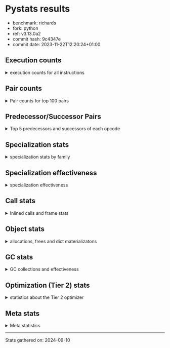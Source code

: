 
# Pystats results

- benchmark: richards
- fork: python
- ref: v3.13.0a2
- commit hash: 9c4347e
- commit date: 2023-11-22T12:20:24+01:00

## Execution counts

<details>
<summary> execution counts for all instructions </summary>

|Name | Count | Self | Cumulative | Miss ratio | 
|---|---:|---:|---:|---:|
| LOAD_FAST | 741,180,480 | 22.5% | 22.5% |  |
| LOAD_ATTR_INSTANCE_VALUE | 323,334,640 | 9.8% | 32.3% | 38.7% |
| TO_BOOL_BOOL | 274,862,740 | 8.3% | 40.6% |  |
| POP_JUMP_IF_FALSE | 208,167,600 | 6.3% | 46.9% |  |
| LOAD_ATTR_METHOD_WITH_VALUES | 155,455,760 | 4.7% | 51.6% | 48.9% |
| CALL_PY_EXACT_ARGS | 154,286,660 | 4.7% | 56.3% | 9.1% |
| RESUME_CHECK | 154,031,020 | 4.7% | 61.0% | 0.0% |
| RETURN_VALUE | 154,028,680 | 4.7% | 65.7% |  |
| STORE_FAST | 133,579,600 | 4.1% | 69.7% |  |
| STORE_ATTR_INSTANCE_VALUE | 119,225,200 | 3.6% | 73.3% | 14.5% |
| LOAD_GLOBAL_MODULE | 118,917,880 | 3.6% | 76.9% |  |
| COPY | 118,888,160 | 3.6% | 80.5% |  |
| LOAD_CONST | 111,925,520 | 3.4% | 83.9% |  |
| POP_TOP | 86,002,960 | 2.6% | 86.5% |  |
| POP_JUMP_IF_NOT_NONE | 61,509,760 | 1.9% | 88.4% |  |
| POP_JUMP_IF_TRUE | 55,180,480 | 1.7% | 90.1% |  |
| POP_JUMP_IF_NONE | 44,918,080 | 1.4% | 91.4% |  |
| LOAD_FAST_LOAD_FAST | 40,939,840 | 1.2% | 92.7% |  |
| UNARY_NOT | 39,780,960 | 1.2% | 93.9% |  |
| JUMP_BACKWARD | 37,106,560 | 1.1% | 95.0% |  |
| COMPARE_OP_INT | 28,265,780 | 0.9% | 95.9% |  |
| JUMP_FORWARD | 21,632,000 | 0.7% | 96.5% |  |
| LOAD_GLOBAL_BUILTIN | 21,053,080 | 0.6% | 97.2% |  |
| CALL_ISINSTANCE | 21,052,720 | 0.6% | 97.8% |  |
| BINARY_OP_ADD_INT | 19,346,780 | 0.6% | 98.4% |  |
| SWAP | 18,194,560 | 0.6% | 98.9% |  |
| BINARY_SUBSCR_LIST_INT | 13,614,360 | 0.4% | 99.3% |  |
| BINARY_OP | 8,002,520 | 0.2% | 99.6% |  |
| BINARY_OP_SUBTRACT_INT | 6,178,520 | 0.2% | 99.8% |  |
| FOR_ITER_RANGE | 3,724,180 | 0.1% | 99.9% |  |
| STORE_SUBSCR_LIST_INT | 2,980,440 | 0.1% | 100.0% |  |
| GET_ITER | 745,040 | 0.0% | 100.0% |  |
| RETURN_CONST | 10,880 | 0.0% | 100.0% |  |
| EXIT_INIT_CHECK | 7,800 | 0.0% | 100.0% |  |
| CALL_ALLOC_AND_ENTER_INIT | 7,800 | 0.0% | 100.0% |  |
| LOAD_ATTR | 5,880 | 0.0% | 100.0% |  |
| STORE_ATTR | 4,560 | 0.0% | 100.0% |  |
| CALL | 3,560 | 0.0% | 100.0% |  |
| LOAD_GLOBAL | 3,520 | 0.0% | 100.0% |  |
| BUILD_LIST | 2,560 | 0.0% | 100.0% |  |
| EXTENDED_ARG | 960 | 0.0% | 100.0% |  |
| INTERPRETER_EXIT | 840 | 0.0% | 100.0% |  |
| RESUME | 740 | 0.0% | 100.0% | 2.7% |
| PUSH_NULL | 640 | 0.0% | 100.0% |  |
| TO_BOOL | 600 | 0.0% | 100.0% |  |
| COMPARE_OP | 440 | 0.0% | 100.0% |  |
| CALL_BUILTIN_CLASS | 360 | 0.0% | 100.0% |  |
| LOAD_DEREF | 160 | 0.0% | 100.0% |  |
| FOR_ITER | 120 | 0.0% | 100.0% |  |
| LOAD_ATTR_MODULE | 120 | 0.0% | 100.0% |  |
| BINARY_SUBSCR | 80 | 0.0% | 100.0% |  |
| NOP | 80 | 0.0% | 100.0% |  |
| STORE_SUBSCR | 80 | 0.0% | 100.0% |  |
| CALL_FUNCTION_EX | 80 | 0.0% | 100.0% |  |
| COPY_FREE_VARS | 80 | 0.0% | 100.0% |  |
| BINARY_OP_SUBTRACT_FLOAT | 60 | 0.0% | 100.0% |  |


</details>

## Pair counts

<details>
<summary> Pair counts for top 100 pairs </summary>

|Pair | Count | Self | Cumulative | 
|---|---:|---:|---:|
| LOAD_FAST LOAD_ATTR_INSTANCE_VALUE | 271,081,480 | 8.2% | 8.2% |
| TO_BOOL_BOOL POP_JUMP_IF_FALSE | 179,901,440 | 5.5% | 13.7% |
| CALL_PY_EXACT_ARGS RESUME_CHECK | 154,022,180 | 4.7% | 18.3% |
| LOAD_FAST LOAD_ATTR_METHOD_WITH_VALUES | 154,017,720 | 4.7% | 23.0% |
| RESUME_CHECK LOAD_FAST | 119,089,300 | 3.6% | 26.6% |
| POP_JUMP_IF_FALSE LOAD_FAST | 103,212,160 | 3.1% | 29.8% |
| COPY TO_BOOL_BOOL | 100,693,440 | 3.1% | 32.8% |
| LOAD_ATTR_METHOD_WITH_VALUES CALL_PY_EXACT_ARGS | 94,094,560 | 2.9% | 35.7% |
| LOAD_FAST STORE_ATTR_INSTANCE_VALUE | 88,258,800 | 2.7% | 38.3% |
| STORE_FAST LOAD_FAST | 88,065,600 | 2.7% | 41.0% |
| STORE_ATTR_INSTANCE_VALUE LOAD_FAST | 83,526,620 | 2.5% | 43.5% |
| POP_TOP LOAD_FAST | 77,813,760 | 2.4% | 45.9% |
| LOAD_ATTR_INSTANCE_VALUE COPY | 68,352,580 | 2.1% | 48.0% |
| LOAD_CONST LOAD_FAST | 58,383,680 | 1.8% | 49.7% |
| LOAD_GLOBAL_MODULE TO_BOOL_BOOL | 58,155,080 | 1.8% | 51.5% |
| RETURN_VALUE TO_BOOL_BOOL | 55,180,400 | 1.7% | 53.2% |
| TO_BOOL_BOOL POP_JUMP_IF_TRUE | 55,180,380 | 1.7% | 54.8% |
| POP_JUMP_IF_NOT_NONE LOAD_FAST | 50,838,080 | 1.5% | 56.4% |
| RETURN_VALUE RETURN_VALUE | 49,544,320 | 1.5% | 57.9% |
| LOAD_ATTR_INSTANCE_VALUE STORE_FAST | 49,507,660 | 1.5% | 59.4% |
| LOAD_FAST POP_JUMP_IF_NOT_NONE | 46,631,040 | 1.4% | 60.8% |
| LOAD_FAST POP_JUMP_IF_NONE | 44,918,080 | 1.4% | 62.2% |
| LOAD_ATTR_INSTANCE_VALUE LOAD_FAST | 43,117,860 | 1.3% | 63.5% |
| LOAD_FAST RETURN_VALUE | 42,594,640 | 1.3% | 64.8% |
| POP_JUMP_IF_FALSE POP_TOP | 39,780,960 | 1.2% | 66.0% |
| TO_BOOL_BOOL UNARY_NOT | 39,780,920 | 1.2% | 67.2% |
| LOAD_ATTR_INSTANCE_VALUE TO_BOOL_BOOL | 39,780,880 | 1.2% | 68.4% |
| LOAD_ATTR_INSTANCE_VALUE CALL_PY_EXACT_ARGS | 34,927,800 | 1.1% | 69.4% |
| POP_JUMP_IF_NONE JUMP_BACKWARD | 34,127,360 | 1.0% | 70.5% |
| JUMP_BACKWARD LOAD_GLOBAL_MODULE | 34,127,340 | 1.0% | 71.5% |
| UNARY_NOT COPY | 32,340,960 | 1.0% | 72.5% |
| POP_JUMP_IF_TRUE POP_TOP | 32,340,960 | 1.0% | 73.5% |
| RETURN_VALUE STORE_FAST | 31,693,600 | 1.0% | 74.4% |
| STORE_ATTR_INSTANCE_VALUE LOAD_CONST | 30,775,280 | 0.9% | 75.4% |
| LOAD_ATTR_INSTANCE_VALUE LOAD_CONST | 29,170,660 | 0.9% | 76.3% |
| LOAD_ATTR_METHOD_WITH_VALUES LOAD_FAST_LOAD_FAST | 28,491,480 | 0.9% | 77.1% |
| COMPARE_OP_INT POP_JUMP_IF_FALSE | 28,265,780 | 0.9% | 78.0% |
| LOAD_ATTR_METHOD_WITH_VALUES LOAD_FAST | 28,234,020 | 0.9% | 78.8% |
| LOAD_FAST LOAD_GLOBAL_MODULE | 27,558,080 | 0.8% | 79.7% |
| POP_JUMP_IF_FALSE RETURN_VALUE | 26,784,960 | 0.8% | 80.5% |
| LOAD_ATTR_INSTANCE_VALUE RETURN_VALUE | 25,870,100 | 0.8% | 81.3% |
| POP_JUMP_IF_FALSE LOAD_GLOBAL_MODULE | 24,661,880 | 0.7% | 82.0% |
| LOAD_FAST STORE_FAST | 24,402,240 | 0.7% | 82.8% |
| RESUME_CHECK LOAD_CONST | 21,321,080 | 0.6% | 83.4% |
| JUMP_FORWARD LOAD_FAST | 21,259,520 | 0.6% | 84.0% |
| LOAD_GLOBAL_BUILTIN LOAD_FAST | 21,053,080 | 0.6% | 84.7% |
| POP_JUMP_IF_TRUE LOAD_FAST | 21,052,800 | 0.6% | 85.3% |
| LOAD_FAST_LOAD_FAST LOAD_ATTR_INSTANCE_VALUE | 21,052,760 | 0.6% | 86.0% |
| STORE_FAST LOAD_GLOBAL_BUILTIN | 21,052,640 | 0.6% | 86.6% |
| CALL_ISINSTANCE TO_BOOL_BOOL | 21,052,640 | 0.6% | 87.2% |
| LOAD_GLOBAL_MODULE CALL_ISINSTANCE | 21,052,640 | 0.6% | 87.9% |
| COPY LOAD_ATTR_INSTANCE_VALUE | 18,194,360 | 0.6% | 88.4% |
| SWAP STORE_ATTR_INSTANCE_VALUE | 18,194,360 | 0.6% | 89.0% |
| LOAD_CONST BINARY_OP_ADD_INT | 16,368,160 | 0.5% | 89.5% |
| LOAD_ATTR_INSTANCE_VALUE POP_JUMP_IF_NOT_NONE | 14,878,680 | 0.5% | 89.9% |
| LOAD_FAST CALL_PY_EXACT_ARGS | 14,358,760 | 0.4% | 90.4% |
| RETURN_VALUE POP_TOP | 13,878,280 | 0.4% | 90.8% |
| POP_JUMP_IF_FALSE LOAD_CONST | 13,727,040 | 0.4% | 91.2% |
| RESUME_CHECK LOAD_GLOBAL_MODULE | 13,617,600 | 0.4% | 91.6% |
| LOAD_FAST BINARY_SUBSCR_LIST_INT | 13,614,320 | 0.4% | 92.0% |
| LOAD_CONST STORE_FAST | 13,613,120 | 0.4% | 92.4% |
| STORE_FAST JUMP_FORWARD | 13,447,360 | 0.4% | 92.8% |
| BINARY_OP_ADD_INT SWAP | 13,392,260 | 0.4% | 93.2% |
| LOAD_FAST_LOAD_FAST STORE_ATTR_INSTANCE_VALUE | 12,441,600 | 0.4% | 93.6% |
| LOAD_GLOBAL_MODULE COMPARE_OP_INT | 10,964,360 | 0.3% | 94.0% |
| LOAD_GLOBAL_MODULE LOAD_ATTR_INSTANCE_VALUE | 10,642,960 | 0.3% | 94.3% |
| BINARY_SUBSCR_LIST_INT STORE_FAST | 10,638,380 | 0.3% | 94.6% |
| LOAD_GLOBAL_MODULE COPY | 10,413,720 | 0.3% | 94.9% |
| LOAD_CONST COMPARE_OP_INT | 9,378,720 | 0.3% | 95.2% |
| POP_TOP JUMP_FORWARD | 8,184,640 | 0.2% | 95.5% |
| LOAD_CONST BINARY_OP | 7,997,040 | 0.2% | 95.7% |
| LOAD_ATTR_INSTANCE_VALUE COMPARE_OP_INT | 7,922,480 | 0.2% | 95.9% |
| LOAD_FAST COPY | 7,780,800 | 0.2% | 96.2% |
| POP_JUMP_IF_NOT_NONE LOAD_FAST_LOAD_FAST | 7,697,600 | 0.2% | 96.4% |
| POP_JUMP_IF_NONE LOAD_FAST | 7,549,440 | 0.2% | 96.6% |
| STORE_FAST LOAD_GLOBAL_MODULE | 7,441,200 | 0.2% | 96.9% |
| LOAD_FAST_LOAD_FAST CALL_PY_EXACT_ARGS | 7,440,440 | 0.2% | 97.1% |
| UNARY_NOT RETURN_VALUE | 7,440,000 | 0.2% | 97.3% |
| LOAD_CONST BINARY_OP_SUBTRACT_INT | 6,178,480 | 0.2% | 97.5% |
| BINARY_OP LOAD_CONST | 4,797,140 | 0.1% | 97.6% |
| LOAD_ATTR_INSTANCE_VALUE LOAD_GLOBAL_MODULE | 4,465,200 | 0.1% | 97.8% |
| STORE_ATTR_INSTANCE_VALUE LOAD_GLOBAL_MODULE | 3,833,780 | 0.1% | 97.9% |
| RETURN_VALUE LOAD_FAST | 3,726,400 | 0.1% | 98.0% |
| POP_JUMP_IF_NONE LOAD_FAST_LOAD_FAST | 3,240,640 | 0.1% | 98.1% |
| STORE_FAST LOAD_CONST | 3,200,000 | 0.1% | 98.2% |
| BINARY_OP_SUBTRACT_INT SWAP | 3,199,980 | 0.1% | 98.3% |
| LOAD_GLOBAL_MODULE CALL_PY_EXACT_ARGS | 3,199,880 | 0.1% | 98.4% |
| LOAD_ATTR_METHOD_WITH_VALUES LOAD_GLOBAL_MODULE | 3,199,600 | 0.1% | 98.5% |
| LOAD_FAST STORE_SUBSCR_LIST_INT | 2,980,400 | 0.1% | 98.6% |
| LOAD_GLOBAL_MODULE LOAD_FAST | 2,980,340 | 0.1% | 98.7% |
| FOR_ITER_RANGE STORE_FAST | 2,979,140 | 0.1% | 98.8% |
| JUMP_BACKWARD FOR_ITER_RANGE | 2,978,840 | 0.1% | 98.9% |
| BINARY_OP_ADD_INT LOAD_CONST | 2,978,540 | 0.1% | 98.9% |
| BINARY_OP_SUBTRACT_INT LOAD_FAST | 2,978,540 | 0.1% | 99.0% |
| STORE_SUBSCR_LIST_INT JUMP_BACKWARD | 2,978,540 | 0.1% | 99.1% |
| LOAD_ATTR_INSTANCE_VALUE BINARY_OP_ADD_INT | 2,978,520 | 0.1% | 99.2% |
| LOAD_FAST LOAD_CONST | 2,976,400 | 0.1% | 99.3% |
| BINARY_OP_ADD_INT LOAD_FAST | 2,975,980 | 0.1% | 99.4% |
| BINARY_SUBSCR_LIST_INT LOAD_FAST | 2,975,980 | 0.1% | 99.5% |
| POP_JUMP_IF_NOT_NONE LOAD_CONST | 2,974,080 | 0.1% | 99.6% |


</details>

## Predecessor/Successor Pairs

<details>
<summary> Top 5 predecessors and successors of each opcode </summary>

### CACHE

<details>
<summary> Successors and predecessors for CACHE </summary>

|Successors | Count | Percentage | 
|---|---:|---:|
| RESUME_CHECK | 620 | 73.8% |
| RESUME | 220 | 26.2% |


</details>

### BINARY_SUBSCR

<details>
<summary> Successors and predecessors for BINARY_SUBSCR </summary>

|Predecessors | Count | Percentage | 
|---|---:|---:|
| LOAD_FAST | 80 | 100.0% |

|Successors | Count | Percentage | 
|---|---:|---:|
| BINARY_SUBSCR_LIST_INT | 40 | 50.0% |
| LOAD_FAST | 20 | 25.0% |
| STORE_FAST | 20 | 25.0% |


</details>

### EXIT_INIT_CHECK

<details>
<summary> Successors and predecessors for EXIT_INIT_CHECK </summary>

|Predecessors | Count | Percentage | 
|---|---:|---:|
| RETURN_CONST | 7,800 | 100.0% |

|Successors | Count | Percentage | 
|---|---:|---:|
| RETURN_VALUE | 7,800 | 100.0% |


</details>

### GET_ITER

<details>
<summary> Successors and predecessors for GET_ITER </summary>

|Predecessors | Count | Percentage | 
|---|---:|---:|
| LOAD_GLOBAL_MODULE | 744,620 | 99.9% |
| CALL_BUILTIN_CLASS | 300 | 0.0% |
| LOAD_FAST | 80 | 0.0% |
| CALL | 20 | 0.0% |
| LOAD_GLOBAL | 20 | 0.0% |

|Successors | Count | Percentage | 
|---|---:|---:|
| FOR_ITER_RANGE | 744,680 | 100.0% |
| EXTENDED_ARG | 320 | 0.0% |
| FOR_ITER | 40 | 0.0% |


</details>

### INTERPRETER_EXIT

<details>
<summary> Successors and predecessors for INTERPRETER_EXIT </summary>

|Predecessors | Count | Percentage | 
|---|---:|---:|
| RETURN_CONST | 840 | 100.0% |


</details>

### NOP

<details>
<summary> Successors and predecessors for NOP </summary>

|Predecessors | Count | Percentage | 
|---|---:|---:|
| POP_TOP | 80 | 100.0% |

|Successors | Count | Percentage | 
|---|---:|---:|
| LOAD_DEREF | 80 | 100.0% |


</details>

### POP_TOP

<details>
<summary> Successors and predecessors for POP_TOP </summary>

|Predecessors | Count | Percentage | 
|---|---:|---:|
| POP_JUMP_IF_FALSE | 39,780,960 | 46.3% |
| POP_JUMP_IF_TRUE | 32,340,960 | 37.6% |
| RETURN_VALUE | 13,878,280 | 16.1% |
| RETURN_CONST | 2,240 | 0.0% |
| CALL | 520 | 0.0% |

|Successors | Count | Percentage | 
|---|---:|---:|
| LOAD_FAST | 77,813,760 | 90.5% |
| JUMP_FORWARD | 8,184,640 | 9.5% |
| RETURN_CONST | 1,920 | 0.0% |
| LOAD_GLOBAL_MODULE | 1,680 | 0.0% |
| JUMP_BACKWARD | 320 | 0.0% |


</details>

### PUSH_NULL

<details>
<summary> Successors and predecessors for PUSH_NULL </summary>

|Predecessors | Count | Percentage | 
|---|---:|---:|
| LOAD_FAST | 480 | 75.0% |
| LOAD_DEREF | 80 | 12.5% |
| LOAD_ATTR_MODULE | 60 | 9.4% |
| LOAD_ATTR | 20 | 3.1% |

|Successors | Count | Percentage | 
|---|---:|---:|
| CALL | 560 | 87.5% |
| LOAD_FAST | 80 | 12.5% |


</details>

### RETURN_VALUE

<details>
<summary> Successors and predecessors for RETURN_VALUE </summary>

|Predecessors | Count | Percentage | 
|---|---:|---:|
| RETURN_VALUE | 49,544,320 | 32.2% |
| LOAD_FAST | 42,594,640 | 27.7% |
| POP_JUMP_IF_FALSE | 26,784,960 | 17.4% |
| LOAD_ATTR_INSTANCE_VALUE | 25,870,100 | 16.8% |
| UNARY_NOT | 7,440,000 | 4.8% |

|Successors | Count | Percentage | 
|---|---:|---:|
| TO_BOOL_BOOL | 55,180,400 | 35.8% |
| RETURN_VALUE | 49,544,320 | 32.2% |
| STORE_FAST | 31,693,600 | 20.6% |
| POP_TOP | 13,878,280 | 9.0% |
| LOAD_FAST | 3,726,400 | 2.4% |


</details>

### STORE_SUBSCR

<details>
<summary> Successors and predecessors for STORE_SUBSCR </summary>

|Predecessors | Count | Percentage | 
|---|---:|---:|
| LOAD_FAST | 80 | 100.0% |

|Successors | Count | Percentage | 
|---|---:|---:|
| STORE_SUBSCR_LIST_INT | 40 | 50.0% |
| JUMP_BACKWARD | 20 | 25.0% |
| RETURN_CONST | 20 | 25.0% |


</details>

### TO_BOOL

<details>
<summary> Successors and predecessors for TO_BOOL </summary>

|Predecessors | Count | Percentage | 
|---|---:|---:|
| COPY | 160 | 26.7% |
| RETURN_VALUE | 80 | 13.3% |
| CALL | 80 | 13.3% |
| CALL_ISINSTANCE | 80 | 13.3% |
| LOAD_GLOBAL | 60 | 10.0% |

|Successors | Count | Percentage | 
|---|---:|---:|
| TO_BOOL_BOOL | 300 | 50.0% |
| POP_JUMP_IF_FALSE | 160 | 26.7% |
| POP_JUMP_IF_TRUE | 100 | 16.7% |
| UNARY_NOT | 40 | 6.7% |


</details>

### UNARY_NOT

<details>
<summary> Successors and predecessors for UNARY_NOT </summary>

|Predecessors | Count | Percentage | 
|---|---:|---:|
| TO_BOOL_BOOL | 39,780,920 | 100.0% |
| TO_BOOL | 40 | 0.0% |

|Successors | Count | Percentage | 
|---|---:|---:|
| COPY | 32,340,960 | 81.3% |
| RETURN_VALUE | 7,440,000 | 18.7% |


</details>

### BINARY_OP

<details>
<summary> Successors and predecessors for BINARY_OP </summary>

|Predecessors | Count | Percentage | 
|---|---:|---:|
| LOAD_CONST | 7,997,040 | 99.9% |
| BINARY_OP | 2,840 | 0.0% |
| LOAD_GLOBAL_MODULE | 2,540 | 0.0% |
| LOAD_FAST | 40 | 0.0% |
| LOAD_ATTR | 20 | 0.0% |

|Successors | Count | Percentage | 
|---|---:|---:|
| LOAD_CONST | 4,797,140 | 59.9% |
| SWAP | 1,602,320 | 20.0% |
| LOAD_FAST | 1,600,040 | 20.0% |
| BINARY_OP | 2,840 | 0.0% |
| BINARY_OP_ADD_INT | 100 | 0.0% |


</details>

### BUILD_LIST

<details>
<summary> Successors and predecessors for BUILD_LIST </summary>

|Predecessors | Count | Percentage | 
|---|---:|---:|
| LOAD_CONST | 2,560 | 100.0% |

|Successors | Count | Percentage | 
|---|---:|---:|
| LOAD_GLOBAL_MODULE | 2,520 | 98.4% |
| LOAD_GLOBAL | 40 | 1.6% |


</details>

### CALL

<details>
<summary> Successors and predecessors for CALL </summary>

|Predecessors | Count | Percentage | 
|---|---:|---:|
| PUSH_NULL | 560 | 15.7% |
| LOAD_GLOBAL | 540 | 15.2% |
| LOAD_GLOBAL_MODULE | 540 | 15.2% |
| LOAD_ATTR | 500 | 14.0% |
| LOAD_ATTR_METHOD_WITH_VALUES | 400 | 11.2% |

|Successors | Count | Percentage | 
|---|---:|---:|
| CALL_PY_EXACT_ARGS | 800 | 22.5% |
| POP_TOP | 520 | 14.6% |
| CALL_ALLOC_AND_ENTER_INIT | 520 | 14.6% |
| RESUME | 440 | 12.4% |
| RESUME_CHECK | 360 | 10.1% |


</details>

### CALL_FUNCTION_EX

<details>
<summary> Successors and predecessors for CALL_FUNCTION_EX </summary>

|Predecessors | Count | Percentage | 
|---|---:|---:|
| LOAD_FAST | 80 | 100.0% |

|Successors | Count | Percentage | 
|---|---:|---:|
| COPY_FREE_VARS | 80 | 100.0% |


</details>

### COMPARE_OP

<details>
<summary> Successors and predecessors for COMPARE_OP </summary>

|Predecessors | Count | Percentage | 
|---|---:|---:|
| LOAD_CONST | 240 | 54.5% |
| LOAD_GLOBAL | 60 | 13.6% |
| LOAD_GLOBAL_MODULE | 60 | 13.6% |
| LOAD_ATTR | 40 | 9.1% |
| LOAD_ATTR_INSTANCE_VALUE | 40 | 9.1% |

|Successors | Count | Percentage | 
|---|---:|---:|
| POP_JUMP_IF_FALSE | 220 | 50.0% |
| COMPARE_OP_INT | 220 | 50.0% |


</details>

### COPY

<details>
<summary> Successors and predecessors for COPY </summary>

|Predecessors | Count | Percentage | 
|---|---:|---:|
| LOAD_ATTR_INSTANCE_VALUE | 68,352,580 | 57.5% |
| UNARY_NOT | 32,340,960 | 27.2% |
| LOAD_GLOBAL_MODULE | 10,413,720 | 8.8% |
| LOAD_FAST | 7,780,800 | 6.5% |
| LOAD_ATTR | 60 | 0.0% |

|Successors | Count | Percentage | 
|---|---:|---:|
| TO_BOOL_BOOL | 100,693,440 | 84.7% |
| LOAD_ATTR_INSTANCE_VALUE | 18,194,360 | 15.3% |
| LOAD_ATTR | 200 | 0.0% |
| TO_BOOL | 160 | 0.0% |


</details>

### COPY_FREE_VARS

<details>
<summary> Successors and predecessors for COPY_FREE_VARS </summary>

|Predecessors | Count | Percentage | 
|---|---:|---:|
| CALL_FUNCTION_EX | 80 | 100.0% |

|Successors | Count | Percentage | 
|---|---:|---:|
| RESUME_CHECK | 60 | 75.0% |
| RESUME | 20 | 25.0% |


</details>

### EXTENDED_ARG

<details>
<summary> Successors and predecessors for EXTENDED_ARG </summary>

|Predecessors | Count | Percentage | 
|---|---:|---:|
| GET_ITER | 320 | 33.3% |
| JUMP_BACKWARD | 320 | 33.3% |
| POP_JUMP_IF_FALSE | 320 | 33.3% |

|Successors | Count | Percentage | 
|---|---:|---:|
| FOR_ITER_RANGE | 600 | 62.5% |
| JUMP_BACKWARD | 320 | 33.3% |
| FOR_ITER | 40 | 4.2% |


</details>

### FOR_ITER

<details>
<summary> Successors and predecessors for FOR_ITER </summary>

|Predecessors | Count | Percentage | 
|---|---:|---:|
| GET_ITER | 40 | 33.3% |
| EXTENDED_ARG | 40 | 33.3% |
| JUMP_BACKWARD | 40 | 33.3% |

|Successors | Count | Percentage | 
|---|---:|---:|
| STORE_FAST | 60 | 50.0% |
| FOR_ITER_RANGE | 60 | 50.0% |


</details>

### JUMP_BACKWARD

<details>
<summary> Successors and predecessors for JUMP_BACKWARD </summary>

|Predecessors | Count | Percentage | 
|---|---:|---:|
| POP_JUMP_IF_NONE | 34,127,360 | 92.0% |
| STORE_SUBSCR_LIST_INT | 2,978,540 | 8.0% |
| POP_TOP | 320 | 0.0% |
| EXTENDED_ARG | 320 | 0.0% |
| STORE_SUBSCR | 20 | 0.0% |

|Successors | Count | Percentage | 
|---|---:|---:|
| LOAD_GLOBAL_MODULE | 34,127,340 | 92.0% |
| FOR_ITER_RANGE | 2,978,840 | 8.0% |
| EXTENDED_ARG | 320 | 0.0% |
| FOR_ITER | 40 | 0.0% |
| LOAD_GLOBAL | 20 | 0.0% |


</details>

### JUMP_FORWARD

<details>
<summary> Successors and predecessors for JUMP_FORWARD </summary>

|Predecessors | Count | Percentage | 
|---|---:|---:|
| STORE_FAST | 13,447,360 | 62.2% |
| POP_TOP | 8,184,640 | 37.8% |

|Successors | Count | Percentage | 
|---|---:|---:|
| LOAD_FAST | 21,259,520 | 98.3% |
| LOAD_FAST_LOAD_FAST | 372,480 | 1.7% |


</details>

### LOAD_ATTR

<details>
<summary> Successors and predecessors for LOAD_ATTR </summary>

|Predecessors | Count | Percentage | 
|---|---:|---:|
| LOAD_FAST | 2,880 | 49.0% |
| LOAD_GLOBAL_MODULE | 2,000 | 34.0% |
| LOAD_ATTR | 280 | 4.8% |
| LOAD_GLOBAL | 240 | 4.1% |
| COPY | 200 | 3.4% |

|Successors | Count | Percentage | 
|---|---:|---:|
| LOAD_FAST_LOAD_FAST | 1,960 | 33.3% |
| LOAD_ATTR_INSTANCE_VALUE | 1,100 | 18.7% |
| LOAD_ATTR_METHOD_WITH_VALUES | 700 | 11.9% |
| CALL | 500 | 8.5% |
| LOAD_FAST | 440 | 7.5% |


</details>

### LOAD_CONST

<details>
<summary> Successors and predecessors for LOAD_CONST </summary>

|Predecessors | Count | Percentage | 
|---|---:|---:|
| STORE_ATTR_INSTANCE_VALUE | 30,775,280 | 27.5% |
| LOAD_ATTR_INSTANCE_VALUE | 29,170,660 | 26.1% |
| RESUME_CHECK | 21,321,080 | 19.0% |
| POP_JUMP_IF_FALSE | 13,727,040 | 12.3% |
| BINARY_OP | 4,797,140 | 4.3% |

|Successors | Count | Percentage | 
|---|---:|---:|
| LOAD_FAST | 58,383,680 | 52.2% |
| BINARY_OP_ADD_INT | 16,368,160 | 14.6% |
| STORE_FAST | 13,613,120 | 12.2% |
| COMPARE_OP_INT | 9,378,720 | 8.4% |
| BINARY_OP | 7,997,040 | 7.1% |


</details>

### LOAD_DEREF

<details>
<summary> Successors and predecessors for LOAD_DEREF </summary>

|Predecessors | Count | Percentage | 
|---|---:|---:|
| NOP | 80 | 50.0% |
| STORE_FAST | 80 | 50.0% |

|Successors | Count | Percentage | 
|---|---:|---:|
| PUSH_NULL | 80 | 50.0% |
| STORE_FAST | 80 | 50.0% |


</details>

### LOAD_FAST

<details>
<summary> Successors and predecessors for LOAD_FAST </summary>

|Predecessors | Count | Percentage | 
|---|---:|---:|
| RESUME_CHECK | 119,089,300 | 16.1% |
| POP_JUMP_IF_FALSE | 103,212,160 | 13.9% |
| STORE_FAST | 88,065,600 | 11.9% |
| STORE_ATTR_INSTANCE_VALUE | 83,526,620 | 11.3% |
| POP_TOP | 77,813,760 | 10.5% |

|Successors | Count | Percentage | 
|---|---:|---:|
| LOAD_ATTR_INSTANCE_VALUE | 271,081,480 | 36.6% |
| LOAD_ATTR_METHOD_WITH_VALUES | 154,017,720 | 20.8% |
| STORE_ATTR_INSTANCE_VALUE | 88,258,800 | 11.9% |
| POP_JUMP_IF_NOT_NONE | 46,631,040 | 6.3% |
| POP_JUMP_IF_NONE | 44,918,080 | 6.1% |


</details>

### LOAD_FAST_LOAD_FAST

<details>
<summary> Successors and predecessors for LOAD_FAST_LOAD_FAST </summary>

|Predecessors | Count | Percentage | 
|---|---:|---:|
| LOAD_ATTR_METHOD_WITH_VALUES | 28,491,480 | 69.6% |
| POP_JUMP_IF_NOT_NONE | 7,697,600 | 18.8% |
| POP_JUMP_IF_NONE | 3,240,640 | 7.9% |
| STORE_ATTR_INSTANCE_VALUE | 756,500 | 1.8% |
| JUMP_FORWARD | 372,480 | 0.9% |

|Successors | Count | Percentage | 
|---|---:|---:|
| LOAD_ATTR_INSTANCE_VALUE | 21,052,760 | 51.4% |
| STORE_ATTR_INSTANCE_VALUE | 12,441,600 | 30.4% |
| CALL_PY_EXACT_ARGS | 7,440,440 | 18.2% |
| LOAD_FAST_LOAD_FAST | 3,200 | 0.0% |
| STORE_ATTR | 1,280 | 0.0% |


</details>

### LOAD_GLOBAL

<details>
<summary> Successors and predecessors for LOAD_GLOBAL </summary>

|Predecessors | Count | Percentage | 
|---|---:|---:|
| LOAD_FAST | 640 | 18.2% |
| STORE_FAST | 560 | 15.9% |
| RETURN_VALUE | 280 | 8.0% |
| LOAD_CONST | 280 | 8.0% |
| POP_TOP | 240 | 6.8% |

|Successors | Count | Percentage | 
|---|---:|---:|
| LOAD_GLOBAL_MODULE | 1,640 | 46.6% |
| CALL | 540 | 15.3% |
| LOAD_FAST | 260 | 7.4% |
| LOAD_ATTR | 240 | 6.8% |
| LOAD_GLOBAL | 240 | 6.8% |


</details>

### POP_JUMP_IF_FALSE

<details>
<summary> Successors and predecessors for POP_JUMP_IF_FALSE </summary>

|Predecessors | Count | Percentage | 
|---|---:|---:|
| TO_BOOL_BOOL | 179,901,440 | 86.4% |
| COMPARE_OP_INT | 28,265,780 | 13.6% |
| COMPARE_OP | 220 | 0.0% |
| TO_BOOL | 160 | 0.0% |

|Successors | Count | Percentage | 
|---|---:|---:|
| LOAD_FAST | 103,212,160 | 49.6% |
| POP_TOP | 39,780,960 | 19.1% |
| RETURN_VALUE | 26,784,960 | 12.9% |
| LOAD_GLOBAL_MODULE | 24,661,880 | 11.8% |
| LOAD_CONST | 13,727,040 | 6.6% |


</details>

### POP_JUMP_IF_NONE

<details>
<summary> Successors and predecessors for POP_JUMP_IF_NONE </summary>

|Predecessors | Count | Percentage | 
|---|---:|---:|
| LOAD_FAST | 44,918,080 | 100.0% |

|Successors | Count | Percentage | 
|---|---:|---:|
| JUMP_BACKWARD | 34,127,360 | 76.0% |
| LOAD_FAST | 7,549,440 | 16.8% |
| LOAD_FAST_LOAD_FAST | 3,240,640 | 7.2% |
| RETURN_CONST | 320 | 0.0% |
| LOAD_GLOBAL_MODULE | 300 | 0.0% |


</details>

### POP_JUMP_IF_NOT_NONE

<details>
<summary> Successors and predecessors for POP_JUMP_IF_NOT_NONE </summary>

|Predecessors | Count | Percentage | 
|---|---:|---:|
| LOAD_FAST | 46,631,040 | 75.8% |
| LOAD_ATTR_INSTANCE_VALUE | 14,878,680 | 24.2% |
| LOAD_ATTR | 40 | 0.0% |

|Successors | Count | Percentage | 
|---|---:|---:|
| LOAD_FAST | 50,838,080 | 82.7% |
| LOAD_FAST_LOAD_FAST | 7,697,600 | 12.5% |
| LOAD_CONST | 2,974,080 | 4.8% |


</details>

### POP_JUMP_IF_TRUE

<details>
<summary> Successors and predecessors for POP_JUMP_IF_TRUE </summary>

|Predecessors | Count | Percentage | 
|---|---:|---:|
| TO_BOOL_BOOL | 55,180,380 | 100.0% |
| TO_BOOL | 100 | 0.0% |

|Successors | Count | Percentage | 
|---|---:|---:|
| POP_TOP | 32,340,960 | 58.6% |
| LOAD_FAST | 21,052,800 | 38.2% |
| RETURN_VALUE | 1,786,720 | 3.2% |


</details>

### RETURN_CONST

<details>
<summary> Successors and predecessors for RETURN_CONST </summary>

|Predecessors | Count | Percentage | 
|---|---:|---:|
| STORE_ATTR_INSTANCE_VALUE | 6,280 | 57.7% |
| POP_TOP | 1,920 | 17.6% |
| STORE_SUBSCR_LIST_INT | 1,900 | 17.5% |
| POP_JUMP_IF_NONE | 320 | 2.9% |
| FOR_ITER_RANGE | 320 | 2.9% |

|Successors | Count | Percentage | 
|---|---:|---:|
| EXIT_INIT_CHECK | 7,800 | 71.7% |
| POP_TOP | 2,240 | 20.6% |
| INTERPRETER_EXIT | 840 | 7.7% |


</details>

### STORE_ATTR

<details>
<summary> Successors and predecessors for STORE_ATTR </summary>

|Predecessors | Count | Percentage | 
|---|---:|---:|
| LOAD_FAST | 2,640 | 57.9% |
| LOAD_FAST_LOAD_FAST | 1,280 | 28.1% |
| STORE_ATTR | 320 | 7.0% |
| SWAP | 200 | 4.4% |
| LOAD_GLOBAL | 60 | 1.3% |

|Successors | Count | Percentage | 
|---|---:|---:|
| LOAD_FAST | 1,380 | 30.3% |
| STORE_ATTR_INSTANCE_VALUE | 1,320 | 28.9% |
| LOAD_FAST_LOAD_FAST | 940 | 20.6% |
| LOAD_CONST | 400 | 8.8% |
| STORE_ATTR | 320 | 7.0% |


</details>

### STORE_FAST

<details>
<summary> Successors and predecessors for STORE_FAST </summary>

|Predecessors | Count | Percentage | 
|---|---:|---:|
| LOAD_ATTR_INSTANCE_VALUE | 49,507,660 | 37.1% |
| RETURN_VALUE | 31,693,600 | 23.7% |
| LOAD_FAST | 24,402,240 | 18.3% |
| LOAD_CONST | 13,613,120 | 10.2% |
| BINARY_SUBSCR_LIST_INT | 10,638,380 | 8.0% |

|Successors | Count | Percentage | 
|---|---:|---:|
| LOAD_FAST | 88,065,600 | 65.9% |
| LOAD_GLOBAL_BUILTIN | 21,052,640 | 15.8% |
| JUMP_FORWARD | 13,447,360 | 10.1% |
| LOAD_GLOBAL_MODULE | 7,441,200 | 5.6% |
| LOAD_CONST | 3,200,000 | 2.4% |


</details>

### SWAP

<details>
<summary> Successors and predecessors for SWAP </summary>

|Predecessors | Count | Percentage | 
|---|---:|---:|
| BINARY_OP_ADD_INT | 13,392,260 | 73.6% |
| BINARY_OP_SUBTRACT_INT | 3,199,980 | 17.6% |
| BINARY_OP | 1,602,320 | 8.8% |

|Successors | Count | Percentage | 
|---|---:|---:|
| STORE_ATTR_INSTANCE_VALUE | 18,194,360 | 100.0% |
| STORE_ATTR | 200 | 0.0% |


</details>

### RESUME

<details>
<summary> Successors and predecessors for RESUME </summary>

|Predecessors | Count | Percentage | 
|---|---:|---:|
| CALL | 440 | 59.5% |
| CACHE | 220 | 29.7% |
| CALL_PY_EXACT_ARGS | 60 | 8.1% |
| COPY_FREE_VARS | 20 | 2.7% |

|Successors | Count | Percentage | 
|---|---:|---:|
| LOAD_FAST | 300 | 40.5% |
| LOAD_GLOBAL | 220 | 29.7% |
| LOAD_CONST | 200 | 27.0% |
| LOAD_FAST_LOAD_FAST | 20 | 2.7% |


</details>

### BINARY_OP_ADD_INT

<details>
<summary> Successors and predecessors for BINARY_OP_ADD_INT </summary>

|Predecessors | Count | Percentage | 
|---|---:|---:|
| LOAD_CONST | 16,368,160 | 84.6% |
| LOAD_ATTR_INSTANCE_VALUE | 2,978,520 | 15.4% |
| BINARY_OP | 100 | 0.0% |

|Successors | Count | Percentage | 
|---|---:|---:|
| SWAP | 13,392,260 | 69.2% |
| LOAD_CONST | 2,978,540 | 15.4% |
| LOAD_FAST | 2,975,980 | 15.4% |


</details>

### BINARY_OP_SUBTRACT_FLOAT

<details>
<summary> Successors and predecessors for BINARY_OP_SUBTRACT_FLOAT </summary>

|Predecessors | Count | Percentage | 
|---|---:|---:|
| LOAD_FAST | 40 | 66.7% |
| BINARY_OP | 20 | 33.3% |

|Successors | Count | Percentage | 
|---|---:|---:|
| STORE_FAST | 60 | 100.0% |


</details>

### BINARY_OP_SUBTRACT_INT

<details>
<summary> Successors and predecessors for BINARY_OP_SUBTRACT_INT </summary>

|Predecessors | Count | Percentage | 
|---|---:|---:|
| LOAD_CONST | 6,178,480 | 100.0% |
| BINARY_OP | 40 | 0.0% |

|Successors | Count | Percentage | 
|---|---:|---:|
| SWAP | 3,199,980 | 51.8% |
| LOAD_FAST | 2,978,540 | 48.2% |


</details>

### BINARY_SUBSCR_LIST_INT

<details>
<summary> Successors and predecessors for BINARY_SUBSCR_LIST_INT </summary>

|Predecessors | Count | Percentage | 
|---|---:|---:|
| LOAD_FAST | 13,614,320 | 100.0% |
| BINARY_SUBSCR | 40 | 0.0% |

|Successors | Count | Percentage | 
|---|---:|---:|
| STORE_FAST | 10,638,380 | 78.1% |
| LOAD_FAST | 2,975,980 | 21.9% |


</details>

### CALL_ALLOC_AND_ENTER_INIT

<details>
<summary> Successors and predecessors for CALL_ALLOC_AND_ENTER_INIT </summary>

|Predecessors | Count | Percentage | 
|---|---:|---:|
| LOAD_GLOBAL_MODULE | 5,600 | 71.8% |
| RETURN_VALUE | 1,680 | 21.5% |
| CALL | 520 | 6.7% |

|Successors | Count | Percentage | 
|---|---:|---:|
| RESUME_CHECK | 7,800 | 100.0% |


</details>

### CALL_BUILTIN_CLASS

<details>
<summary> Successors and predecessors for CALL_BUILTIN_CLASS </summary>

|Predecessors | Count | Percentage | 
|---|---:|---:|
| LOAD_FAST | 320 | 88.9% |
| CALL | 40 | 11.1% |

|Successors | Count | Percentage | 
|---|---:|---:|
| GET_ITER | 300 | 83.3% |
| STORE_FAST | 60 | 16.7% |


</details>

### CALL_ISINSTANCE

<details>
<summary> Successors and predecessors for CALL_ISINSTANCE </summary>

|Predecessors | Count | Percentage | 
|---|---:|---:|
| LOAD_GLOBAL_MODULE | 21,052,640 | 100.0% |
| CALL | 80 | 0.0% |

|Successors | Count | Percentage | 
|---|---:|---:|
| TO_BOOL_BOOL | 21,052,640 | 100.0% |
| TO_BOOL | 80 | 0.0% |


</details>

### CALL_PY_EXACT_ARGS

<details>
<summary> Successors and predecessors for CALL_PY_EXACT_ARGS </summary>

|Predecessors | Count | Percentage | 
|---|---:|---:|
| LOAD_ATTR_METHOD_WITH_VALUES | 94,094,560 | 61.0% |
| LOAD_ATTR_INSTANCE_VALUE | 34,927,800 | 22.6% |
| LOAD_FAST | 14,358,760 | 9.3% |
| LOAD_FAST_LOAD_FAST | 7,440,440 | 4.8% |
| LOAD_GLOBAL_MODULE | 3,199,880 | 2.1% |

|Successors | Count | Percentage | 
|---|---:|---:|
| RESUME_CHECK | 154,022,180 | 99.8% |
| CALL_PY_EXACT_ARGS | 264,420 | 0.2% |
| RESUME | 60 | 0.0% |


</details>

### COMPARE_OP_INT

<details>
<summary> Successors and predecessors for COMPARE_OP_INT </summary>

|Predecessors | Count | Percentage | 
|---|---:|---:|
| LOAD_GLOBAL_MODULE | 10,964,360 | 38.8% |
| LOAD_CONST | 9,378,720 | 33.2% |
| LOAD_ATTR_INSTANCE_VALUE | 7,922,480 | 28.0% |
| COMPARE_OP | 220 | 0.0% |

|Successors | Count | Percentage | 
|---|---:|---:|
| POP_JUMP_IF_FALSE | 28,265,780 | 100.0% |


</details>

### FOR_ITER_RANGE

<details>
<summary> Successors and predecessors for FOR_ITER_RANGE </summary>

|Predecessors | Count | Percentage | 
|---|---:|---:|
| JUMP_BACKWARD | 2,978,840 | 80.0% |
| GET_ITER | 744,680 | 20.0% |
| EXTENDED_ARG | 600 | 0.0% |
| FOR_ITER | 60 | 0.0% |

|Successors | Count | Percentage | 
|---|---:|---:|
| STORE_FAST | 2,979,140 | 80.0% |
| LOAD_FAST | 744,720 | 20.0% |
| RETURN_CONST | 320 | 0.0% |


</details>

### LOAD_ATTR_INSTANCE_VALUE

<details>
<summary> Successors and predecessors for LOAD_ATTR_INSTANCE_VALUE </summary>

|Predecessors | Count | Percentage | 
|---|---:|---:|
| LOAD_FAST | 271,081,480 | 83.8% |
| LOAD_FAST_LOAD_FAST | 21,052,760 | 6.5% |
| COPY | 18,194,360 | 5.6% |
| LOAD_GLOBAL_MODULE | 10,642,960 | 3.3% |
| LOAD_ATTR_INSTANCE_VALUE | 2,361,980 | 0.7% |

|Successors | Count | Percentage | 
|---|---:|---:|
| COPY | 68,352,580 | 21.1% |
| STORE_FAST | 49,507,660 | 15.3% |
| LOAD_FAST | 43,117,860 | 13.3% |
| TO_BOOL_BOOL | 39,780,880 | 12.3% |
| CALL_PY_EXACT_ARGS | 34,927,800 | 10.8% |


</details>

### LOAD_ATTR_METHOD_WITH_VALUES

<details>
<summary> Successors and predecessors for LOAD_ATTR_METHOD_WITH_VALUES </summary>

|Predecessors | Count | Percentage | 
|---|---:|---:|
| LOAD_FAST | 154,017,720 | 99.1% |
| LOAD_ATTR_METHOD_WITH_VALUES | 1,435,660 | 0.9% |
| RETURN_VALUE | 1,680 | 0.0% |
| LOAD_ATTR | 700 | 0.0% |

|Successors | Count | Percentage | 
|---|---:|---:|
| CALL_PY_EXACT_ARGS | 94,094,560 | 60.5% |
| LOAD_FAST_LOAD_FAST | 28,491,480 | 18.3% |
| LOAD_FAST | 28,234,020 | 18.2% |
| LOAD_GLOBAL_MODULE | 3,199,600 | 2.1% |
| LOAD_ATTR_METHOD_WITH_VALUES | 1,435,660 | 0.9% |


</details>

### LOAD_ATTR_MODULE

<details>
<summary> Successors and predecessors for LOAD_ATTR_MODULE </summary>

|Predecessors | Count | Percentage | 
|---|---:|---:|
| LOAD_GLOBAL_MODULE | 80 | 66.7% |
| LOAD_ATTR | 40 | 33.3% |

|Successors | Count | Percentage | 
|---|---:|---:|
| PUSH_NULL | 60 | 50.0% |
| STORE_FAST | 60 | 50.0% |


</details>

### LOAD_GLOBAL_BUILTIN

<details>
<summary> Successors and predecessors for LOAD_GLOBAL_BUILTIN </summary>

|Predecessors | Count | Percentage | 
|---|---:|---:|
| STORE_FAST | 21,052,640 | 100.0% |
| RESUME_CHECK | 280 | 0.0% |
| LOAD_GLOBAL | 120 | 0.0% |
| POP_JUMP_IF_FALSE | 40 | 0.0% |

|Successors | Count | Percentage | 
|---|---:|---:|
| LOAD_FAST | 21,053,080 | 100.0% |


</details>

### LOAD_GLOBAL_MODULE

<details>
<summary> Successors and predecessors for LOAD_GLOBAL_MODULE </summary>

|Predecessors | Count | Percentage | 
|---|---:|---:|
| JUMP_BACKWARD | 34,127,340 | 28.7% |
| LOAD_FAST | 27,558,080 | 23.2% |
| POP_JUMP_IF_FALSE | 24,661,880 | 20.7% |
| RESUME_CHECK | 13,617,600 | 11.5% |
| STORE_FAST | 7,441,200 | 6.3% |

|Successors | Count | Percentage | 
|---|---:|---:|
| TO_BOOL_BOOL | 58,155,080 | 48.9% |
| CALL_ISINSTANCE | 21,052,640 | 17.7% |
| COMPARE_OP_INT | 10,964,360 | 9.2% |
| LOAD_ATTR_INSTANCE_VALUE | 10,642,960 | 8.9% |
| COPY | 10,413,720 | 8.8% |


</details>

### RESUME_CHECK

<details>
<summary> Successors and predecessors for RESUME_CHECK </summary>

|Predecessors | Count | Percentage | 
|---|---:|---:|
| CALL_PY_EXACT_ARGS | 154,022,180 | 100.0% |
| CALL_ALLOC_AND_ENTER_INIT | 7,800 | 0.0% |
| CACHE | 620 | 0.0% |
| CALL | 360 | 0.0% |
| COPY_FREE_VARS | 60 | 0.0% |

|Successors | Count | Percentage | 
|---|---:|---:|
| LOAD_FAST | 119,089,300 | 77.3% |
| LOAD_CONST | 21,321,080 | 13.8% |
| LOAD_GLOBAL_MODULE | 13,617,600 | 8.8% |
| LOAD_FAST_LOAD_FAST | 2,540 | 0.0% |
| LOAD_GLOBAL_BUILTIN | 280 | 0.0% |


</details>

### STORE_ATTR_INSTANCE_VALUE

<details>
<summary> Successors and predecessors for STORE_ATTR_INSTANCE_VALUE </summary>

|Predecessors | Count | Percentage | 
|---|---:|---:|
| LOAD_FAST | 88,258,800 | 74.0% |
| SWAP | 18,194,360 | 15.3% |
| LOAD_FAST_LOAD_FAST | 12,441,600 | 10.4% |
| STORE_ATTR_INSTANCE_VALUE | 326,680 | 0.3% |
| LOAD_GLOBAL_MODULE | 2,440 | 0.0% |

|Successors | Count | Percentage | 
|---|---:|---:|
| LOAD_FAST | 83,526,620 | 70.1% |
| LOAD_CONST | 30,775,280 | 25.8% |
| LOAD_GLOBAL_MODULE | 3,833,780 | 3.2% |
| LOAD_FAST_LOAD_FAST | 756,500 | 0.6% |
| STORE_ATTR_INSTANCE_VALUE | 326,680 | 0.3% |


</details>

### STORE_SUBSCR_LIST_INT

<details>
<summary> Successors and predecessors for STORE_SUBSCR_LIST_INT </summary>

|Predecessors | Count | Percentage | 
|---|---:|---:|
| LOAD_FAST | 2,980,400 | 100.0% |
| STORE_SUBSCR | 40 | 0.0% |

|Successors | Count | Percentage | 
|---|---:|---:|
| JUMP_BACKWARD | 2,978,540 | 99.9% |
| RETURN_CONST | 1,900 | 0.1% |


</details>

### TO_BOOL_BOOL

<details>
<summary> Successors and predecessors for TO_BOOL_BOOL </summary>

|Predecessors | Count | Percentage | 
|---|---:|---:|
| COPY | 100,693,440 | 36.6% |
| LOAD_GLOBAL_MODULE | 58,155,080 | 21.2% |
| RETURN_VALUE | 55,180,400 | 20.1% |
| LOAD_ATTR_INSTANCE_VALUE | 39,780,880 | 14.5% |
| CALL_ISINSTANCE | 21,052,640 | 7.7% |

|Successors | Count | Percentage | 
|---|---:|---:|
| POP_JUMP_IF_FALSE | 179,901,440 | 65.5% |
| POP_JUMP_IF_TRUE | 55,180,380 | 20.1% |
| UNARY_NOT | 39,780,920 | 14.5% |


</details>


</details>

## Specialization stats

<details>
<summary> specialization stats by family </summary>

### BINARY_OP

<details>
<summary> specialization stats for BINARY_OP family </summary>

|Kind | Count | Ratio | 
|---|---:|---:|
|     deferred | 7,999,520 | 23.9% |
|          hit | 25,525,360 | 76.1% |

| | Count | Ratio | 
|---|---:|---:|
| Success | 160 | 5.3% |
| Failure | 2,840 | 94.7% |

|Failure kind | Count | Ratio | 
|---|---:|---:|
| floor divide | 1,160 | 40.8% |
| and int | 980 | 34.5% |
| xor | 580 | 20.4% |
| multiply different types | 120 | 4.2% |


</details>

### BINARY_SUBSCR

<details>
<summary> specialization stats for BINARY_SUBSCR family </summary>

|Kind | Count | Ratio | 
|---|---:|---:|
|     deferred | 40 | 0.0% |
|          hit | 13,614,360 | 100.0% |

| | Count | Ratio | 
|---|---:|---:|
| Success | 40 | 100.0% |
| Failure | 0 | 0.0% |


</details>

### CALL

<details>
<summary> specialization stats for CALL family </summary>

|Kind | Count | Ratio | 
|---|---:|---:|
|     deferred | 368,934,881,474,190,769,900 | 210,397,814,142,135.8% |
|          hit | 161,332,820 | 92.0% |
|         miss | 14,014,720 | 8.0% |

| | Count | Ratio | 
|---|---:|---:|
| Success | 265,860 | 100.0% |
| Failure | 120 | 0.0% |

|Failure kind | Count | Ratio | 
|---|---:|---:|
| other | 60 | 50.0% |
| cfunc noargs | 60 | 50.0% |


</details>

### COMPARE_OP

<details>
<summary> specialization stats for COMPARE_OP family </summary>

|Kind | Count | Ratio | 
|---|---:|---:|
|     deferred | 220 | 0.0% |
|          hit | 28,265,780 | 100.0% |

| | Count | Ratio | 
|---|---:|---:|
| Success | 220 | 100.0% |
| Failure | 0 | 0.0% |


</details>

### FOR_ITER

<details>
<summary> specialization stats for FOR_ITER family </summary>

|Kind | Count | Ratio | 
|---|---:|---:|
|     deferred | 60 | 0.0% |
|          hit | 3,724,180 | 100.0% |

| | Count | Ratio | 
|---|---:|---:|
| Success | 60 | 100.0% |
| Failure | 0 | 0.0% |


</details>

### LOAD_ATTR

<details>
<summary> specialization stats for LOAD_ATTR family </summary>

|Kind | Count | Ratio | 
|---|---:|---:|
|     deferred | 368,934,881,474,187,238,440 | 77,054,648,170,743.8% |
|          hit | 277,506,040 | 58.0% |
|         miss | 201,284,480 | 42.0% |

| | Count | Ratio | 
|---|---:|---:|
| Success | 3,799,480 | 100.0% |
| Failure | 280 | 0.0% |

|Failure kind | Count | Ratio | 
|---|---:|---:|
| metaclass attribute | 280 | 100.0% |


</details>

### LOAD_GLOBAL

<details>
<summary> specialization stats for LOAD_GLOBAL family </summary>

|Kind | Count | Ratio | 
|---|---:|---:|
|     deferred | 1,760 | 0.0% |
|          hit | 139,970,960 | 100.0% |

| | Count | Ratio | 
|---|---:|---:|
| Success | 1,760 | 100.0% |
| Failure | 0 | 0.0% |


</details>

### POP_JUMP_IF_FALSE

<details>
<summary> specialization stats for POP_JUMP_IF_FALSE family </summary>


</details>

### POP_JUMP_IF_NONE

<details>
<summary> specialization stats for POP_JUMP_IF_NONE family </summary>


</details>

### POP_JUMP_IF_NOT_NONE

<details>
<summary> specialization stats for POP_JUMP_IF_NOT_NONE family </summary>


</details>

### POP_JUMP_IF_TRUE

<details>
<summary> specialization stats for POP_JUMP_IF_TRUE family </summary>


</details>

### STORE_ATTR

<details>
<summary> specialization stats for STORE_ATTR family </summary>

|Kind | Count | Ratio | 
|---|---:|---:|
|     deferred | 368,934,881,474,190,708,560 | 309,431,874,621,059.9% |
|          hit | 101,905,780 | 85.5% |
|         miss | 17,319,420 | 14.5% |

| | Count | Ratio | 
|---|---:|---:|
| Success | 328,000 | 99.9% |
| Failure | 320 | 0.1% |

|Failure kind | Count | Ratio | 
|---|---:|---:|
| not in keys | 320 | 100.0% |


</details>

### STORE_SUBSCR

<details>
<summary> specialization stats for STORE_SUBSCR family </summary>

|Kind | Count | Ratio | 
|---|---:|---:|
|     deferred | 40 | 0.0% |
|          hit | 2,980,440 | 100.0% |

| | Count | Ratio | 
|---|---:|---:|
| Success | 40 | 100.0% |
| Failure | 0 | 0.0% |


</details>

### TO_BOOL

<details>
<summary> specialization stats for TO_BOOL family </summary>

|Kind | Count | Ratio | 
|---|---:|---:|
|     deferred | 300 | 0.0% |
|          hit | 274,862,740 | 100.0% |

| | Count | Ratio | 
|---|---:|---:|
| Success | 300 | 100.0% |
| Failure | 0 | 0.0% |


</details>


</details>

## Specialization effectiveness

<details>
<summary> specialization effectiveness </summary>

|Instructions | Count | Ratio | 
|---|---:|---:|
| Basic | 1,504,029,180 | 45.6% |
| Not specialized | 377,797,280 | 11.5% |
| Specialized hits | 1,183,719,460 | 35.9% |
| Specialized misses | 232,618,640 | 7.1% |

### Deferred by instruction

<details>
<summary> deferred by instruction </summary>

|Name | Count | Ratio | 
|---|---:|---:|
| CALL | 368,934,881,474,190,769,900 | 33.3% |
| STORE_ATTR | 368,934,881,474,190,708,560 | 33.3% |
| LOAD_ATTR | 368,934,881,474,187,238,440 | 33.3% |
| BINARY_OP | 7,999,520 | 0.0% |
| LOAD_GLOBAL | 1,760 | 0.0% |
| TO_BOOL | 300 | 0.0% |
| COMPARE_OP | 220 | 0.0% |
| FOR_ITER | 60 | 0.0% |
| BINARY_SUBSCR | 40 | 0.0% |
| STORE_SUBSCR | 40 | 0.0% |


</details>

### Misses by instruction

<details>
<summary> misses by instruction </summary>

|Name | Count | Ratio | 
|---|---:|---:|
| LOAD_ATTR_INSTANCE_VALUE | 125,191,680 | 53.8% |
| LOAD_ATTR_METHOD_WITH_VALUES | 76,092,800 | 32.7% |
| STORE_ATTR_INSTANCE_VALUE | 17,319,420 | 7.4% |
| CALL_PY_EXACT_ARGS | 14,014,720 | 6.0% |
| RESUME | 20 | 0.0% |
| RESUME_CHECK | 20 | 0.0% |
| CACHE | 0 | 0.0% |
| EXIT_INIT_CHECK | 0 | 0.0% |
| GET_ITER | 0 | 0.0% |
| INTERPRETER_EXIT | 0 | 0.0% |


</details>


</details>

## Call stats

<details>
<summary> Inlined calls and frame stats </summary>

| | Count | Ratio | 
|---|---:|---:|
| Calls to PyEval_EvalDefault | 840 | 0.0% |
| Calls to Python functions inlined | 154,030,920 | 100.0% |
| Calls via PyEval_EvalFrame (total) | 840 | 0.0% |
| Calls via PyEval_EvalFrame (vector) | 840 | 0.0% |
| Calls via PyEval_EvalFrame (generator) | 0 | 0.0% |
| Calls via PyEval_EvalFrame (legacy) | 0 | 0.0% |
| Calls via PyEval_EvalFrame (function vectorcall) | 840 | 0.0% |
| Calls via PyEval_EvalFrame (build class) | 0 | 0.0% |
| Calls via PyEval_EvalFrame (slot) | 0 | 0.0% |
| Calls via PyEval_EvalFrame (function ex) | 80 | 0.0% |
| Calls via PyEval_EvalFrame (api) | 0 | 0.0% |
| Calls via PyEval_EvalFrame (method) | 0 | 0.0% |
| Frame objects created | 0 | 0.0% |
| Frames pushed | 140,287,540 | 91.1% |


</details>

## Object stats

<details>
<summary> allocations, frees and dict materializatons </summary>

| | Count | Ratio | 
|---|---:|---:|
| Allocations from freelist | 3,900 | 0.0% |
| Frees to freelist | 3,580 |  |
| Allocations | 18,901,520 | 100.0% |
| Allocations to 512 bytes | 18,901,520 | 100.0% |
| Allocations to 4 kbytes | 0 | 0.0% |
| Allocations over 4 kbytes | 0 | 0.0% |
| Frees | 18,886,755 |  |
| New values | 520 |  |
| Interpreter increfs | 1,182,549,840 | 89.9% |
| Interpreter decrefs | 1,307,605,520 | 98.1% |
| Increfs | 132,137,943 | 10.1% |
| Decrefs | 25,959,260 | 1.9% |
| Materialize dict (on request) | 0 | 0.0% |
| Materialize dict (new key) | 0 | 0.0% |
| Materialize dict (too big) | 0 | 0.0% |
| Materialize dict (str subclass) | 0 | 0.0% |
| Dematerialize dict | 0 | 0.0% |
| Method cache hits | 213,956,557 |  |
| Method cache misses | 4,655,543 |  |
| Method cache collisions | 4,654,766 |  |
| Method cache dunder hits | 4,935 |  |
| Method cache dunder misses | 225 |  |


</details>

## GC stats

<details>
<summary> GC collections and effectiveness </summary>

|Generation | Collections | Objects collected | Object visits | 
|---:|---:|---:|---:|
| 0 | 20 | 1,920 | 144,400 |
| 1 | 0 | 0 | 0 |
| 2 | 0 | 0 | 0 |


</details>

## Optimization (Tier 2) stats

<details>
<summary> statistics about the Tier 2 optimizer </summary>

| | Count | Ratio | 
|---|---:|---:|
| Optimization attempts | 0 |  |
| Traces created | 0 |  |
| Trace stack overflow | 0 |  |
| Trace stack underflow | 0 |  |
| Trace too long | 0 |  |
| Trace too short | 0 |  |
| Inner loop found | 0 |  |
| Recursive call | 0 |  |
| Traces executed | 0 |  |
| Uops executed | 0 |  |

### Trace length histogram

<details>
<summary> trace length histogram </summary>

|Range | Count | Ratio | 
|---|---:|---:|
| <= 1 | 0 |  |


</details>

### Optimized trace length histogram

<details>
<summary> optimized trace length histogram </summary>

|Range | Count | Ratio | 
|---|---:|---:|
| <= 1 | 0 |  |


</details>

### Trace run length histogram

<details>
<summary> trace run length histogram </summary>

|Range | Count | Ratio | 
|---|---:|---:|
| <= 1 | 0 |  |


</details>

### Uop execution stats

<details>
<summary> uop execution stats </summary>


</details>

### Unsupported opcodes

<details>
<summary> unsupported opcodes </summary>


</details>


</details>

## Meta stats

<details>
<summary> Meta statistics </summary>

| | Count | 
|---|---:|
| Number of data files | 20 |


</details>

---
Stats gathered on: 2024-09-10
